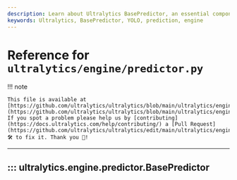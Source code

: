 ```yaml
---
description: Learn about Ultralytics BasePredictor, an essential component of our engine that serves as the foundation for all prediction operations.
keywords: Ultralytics, BasePredictor, YOLO, prediction, engine
---
```


# Reference for `ultralytics/engine/predictor.py`

!!! note

    This file is available at [https://github.com/ultralytics/ultralytics/blob/main/ultralytics/engine/predictor.py](https://github.com/ultralytics/ultralytics/blob/main/ultralytics/engine/predictor.py). If you spot a problem please help us by [contributing](https://docs.ultralytics.com/help/contributing/) a [Pull Request](https://github.com/ultralytics/ultralytics/edit/main/ultralytics/engine/predictor.py) 🛠️ to fix it. Thank you 🙏!

---
## ::: ultralytics.engine.predictor.BasePredictor
<br><br>
